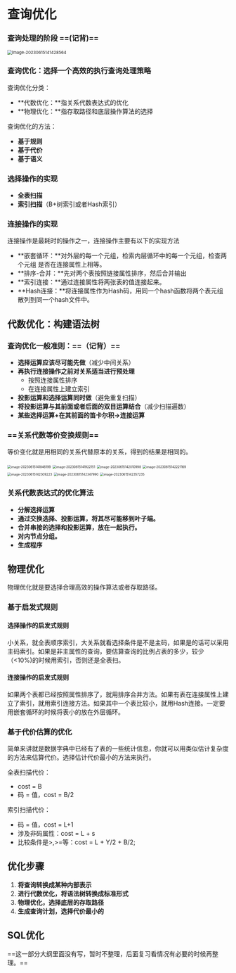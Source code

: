 # 查询优化

### 查询处理的阶段  ==(记背)==

<img src="./assets/image-20230615141428564.png" alt="image-20230615141428564" style="zoom:67%;" />

### 查询优化：选择一个高效的执行查询处理策略

查询优化分类：

- **代数优化：**指关系代数表达式的优化
- **物理优化：**指存取路径和底层操作算法的选择

查询优化的方法：

- **基于规则**
- **基于代价**
- **基于语义**

### **选择操作的**实现

- **全表扫描**
- **索引扫描**（B+树索引或者Hash索引）

### 连接操作的实现

连接操作是最耗时的操作之一，连接操作主要有以下的实现方法

- **嵌套循环：**对外层的每一个元组，检索内层循环中的每一个元组，检查两个元组 是否在连接属性上相等。
- **排序-合并：**先对两个表按照链接属性排序，然后合并输出
- **索引连接：**通过连接属性将两张表的值连接起来。
- **Hash连接：**将连接属性作为Hash码，用同一个hash函数将两个表元组散列到同一个hash文件中。

## 代数优化：构建语法树

### 查询优化一般准则：==（记背）==

- **选择运算应该尽可能先做**（减少中间关系）
- **再执行连接操作之前对关系适当进行预处理**
  - 按照连接属性排序
  - 在连接属性上建立索引
- **投影运算和选择运算同时做**（避免重复扫描）
- **将投影运算与其前面或者后面的双目运算结合**（减少扫描遍数）
- **某些选择运算+在其前面的笛卡尔积$\rightarrow$连接运算**

### ==关系代数等价变换规则==

等价变化就是用相同的关系代替原本的关系，得到的结果是相同的。

<img src="./assets/image-20230615141846199.png" alt="image-20230615141846199" style="zoom:50%;" />

<img src="./assets/image-20230615141922151.png" alt="image-20230615141922151" style="zoom:50%;" />

<img src="./assets/image-20230615142010998.png" alt="image-20230615142010998" style="zoom:50%;" />

<img src="./assets/image-20230615142221169.png" alt="image-20230615142221169" style="zoom:50%;" />

<img src="./assets/image-20230615142309223.png" alt="image-20230615142309223" style="zoom:50%;" />

<img src="./assets/image-20230615142347990.png" alt="image-20230615142347990" style="zoom:50%;" />

<img src="./assets/image-20230615142357235.png" alt="image-20230615142357235" style="zoom: 50%;" />

### 关系代数表达式的优化算法

- **分解选择运算**
- **通过交换选择、投影运算，将其尽可能移到叶子端。**
- **合并串接的选择和投影运算，放在一起执行。**
- **对内节点分组。**
- **生成程序**

## 物理优化

物理优化就是要选择合理高效的操作算法或者存取路径。

### 基于启发式规则

#### 选择操作的启发式规则

小关系，就全表顺序索引，大关系就看选择条件是不是主码，如果是的话可以采用主码索引。如果是非主属性的查询，要估算查询的比例占表的多少，较少（<10%)的时候用索引，否则还是全表扫。

#### 连接操作的启发式规则

如果两个表都已经按照属性排序了，就用排序合并方法。如果有表在连接属性上建立了索引，就用索引连接方法。如果其中一个表比较小，就用Hash连接。一定要用嵌套循环的时候将表小的放在外层循环。

### 基于代价估算的优化

简单来讲就是数据字典中已经有了表的一些统计信息，你就可以用类似估计复杂度的方法来估算代价。选择估计代价最小的方法来执行。

全表扫描代价：

- cost = B
- 码 = 值，cost = B/2

索引扫描代价：

- 码 = 值，cost = L+1
- 涉及非码属性：cost = L + s
- 比较条件是>,>=等：cost = L + Y/2 + B/2;

## 优化步骤

1. **将查询转换成某种内部表示**
2. **进行代数优化，将语法树转换成标准形式**
3. **物理优化，选择底层的存取路径**
4. **生成查询计划，选择代价最小的**

## SQL优化

==这一部分大纲里面没有写，暂时不整理，后面复习看情况有必要的时候再整理。==